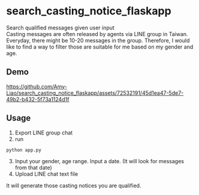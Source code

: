 # search_casting_notice_flaskapp
Search qualified messages given user input  
Casting messages are often released by agents via LINE group in Taiwan. Everyday, there might be 10-20 messages in the group. Therefore, I would like to find a way to filter those are suitable for me based on my gender and age. 

## Demo
https://github.com/Amy-Liao/search_casting_notice_flaskapp/assets/72532191/45d1ea47-5de7-49b2-b432-5f73a1124d1f

## Usage
1. Export LINE group chat
2. run
```
python app.py
```
3. Input your gender, age range. Input a date. (It will look for messages from that date)
4. Upload LINE chat text file

It will generate those casting notices you are qualified.
